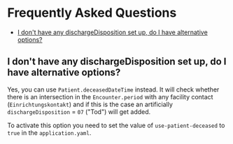 # Frequently Asked Questions

- [I don't have any dischargeDisposition set up, do I have alternative options?](#dischargeDisposition)

<a name="dischargeDisposition"></a>

## I don't have any dischargeDisposition set up, do I have alternative options?

Yes, you can use `Patient.deceasedDateTime` instead. It will check whether there is an intersection
in the `Encounter.period` with any facility contact (`Einrichtungskontakt`) and if this is the case
an artificially `dischargeDisposition` = `07` ("Tod") will get added.

To activate this option you need to set the value of `use-patient-deceased` to `true` in the
`application.yaml`. 
